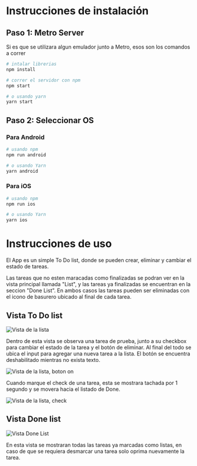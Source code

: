 # Instrucciones de instalación

## Paso 1: Metro Server

Si es que se utilizara algun emulador junto a Metro, esos son los comandos a correr

```bash
# intalar librerias
npm install

# correr el servidor con npm
npm start

# o usando yarn
yarn start
```

## Paso 2: Seleccionar OS

### Para Android

```bash
# usando npm
npm run android

# o usando Yarn
yarn android
```

### Para iOS

```bash
# usando npm
npm run ios

# o usando Yarn
yarn ios
```

# Instrucciones de uso

El App es un simple To Do list, donde se pueden crear, eliminar y cambiar el estado de tareas.

Las tareas que no esten maracadas como finalizadas se podran ver en la vista principal llamada "List", y las tareas ya finalizadas se encuentran en la seccion "Done List". En ambos casos las tareas pueden ser eliminadas con el icono de basurero ubicado al final de cada tarea.

## Vista To Do list

![Vista de la lista](./img/List%20view.png)

Dentro de esta vista se observa una tarea de prueba, junto a su checkbox para cambiar el estado de la tarea y el botón de eliminar. Al final del todo se ubica el input para agregar una nueva tarea a la lista. El botón se encuentra deshabilitado mientras no exista texto.

![Vista de la lista, boton on](./img/Lista%20Vista%20con%20boton%20habilitado.png)

Cuando marque el check de una tarea, esta se mostrara tachada por 1 segundo y se movera hacia el listado de Done.

![Vista de la lista, check](./img/Lista%20vista%20check.png)

## Vista Done list

![Vista Done List](img/Done%20List.png)

En esta vista se mostraran todas las tareas ya marcadas como listas, en caso de que se requiera desmarcar una tarea solo oprima nuevamente la tarea.

